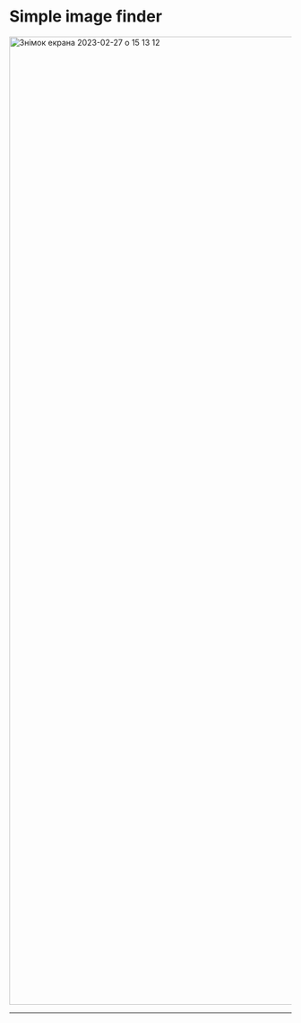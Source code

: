 # Simple image finder

<img width="1728" alt="Знімок екрана 2023-02-27 о 15 13 12" src="https://user-images.githubusercontent.com/96833638/221572773-d827985e-45a0-406c-80c1-bfc7b443745c.png">

-----
